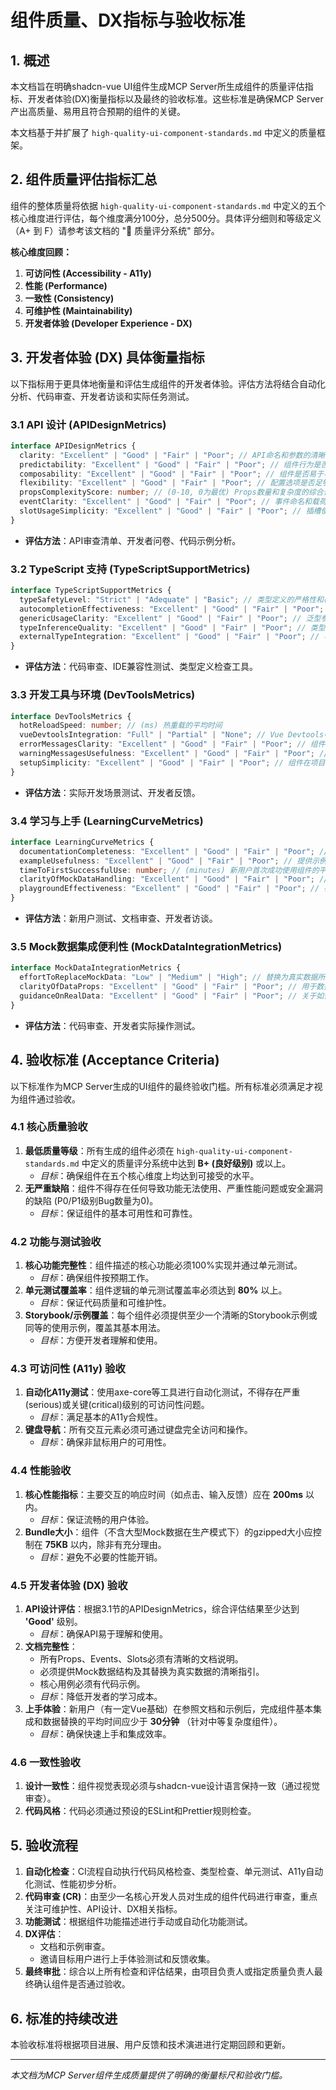 # 组件质量、DX指标与验收标准

## 1. 概述

本文档旨在明确shadcn-vue UI组件生成MCP Server所生成组件的质量评估指标、开发者体验(DX)衡量指标以及最终的验收标准。这些标准是确保MCP Server产出高质量、易用且符合预期的组件的关键。

本文档基于并扩展了 `high-quality-ui-component-standards.md` 中定义的质量框架。

## 2. 组件质量评估指标汇总

组件的整体质量将依据 `high-quality-ui-component-standards.md` 中定义的五个核心维度进行评估，每个维度满分100分，总分500分。具体评分细则和等级定义（A+ 到 F）请参考该文档的 "📏 质量评分系统" 部分。

**核心维度回顾：**

1.  **可访问性 (Accessibility - A11y)**
2.  **性能 (Performance)**
3.  **一致性 (Consistency)**
4.  **可维护性 (Maintainability)**
5.  **开发者体验 (Developer Experience - DX)**

## 3. 开发者体验 (DX) 具体衡量指标

以下指标用于更具体地衡量和评估生成组件的开发者体验。评估方法将结合自动化分析、代码审查、开发者访谈和实际任务测试。

### 3.1 API 设计 (APIDesignMetrics)

```typescript
interface APIDesignMetrics {
  clarity: "Excellent" | "Good" | "Fair" | "Poor"; // API命名和参数的清晰直观程度
  predictability: "Excellent" | "Good" | "Fair" | "Poor"; // 组件行为是否符合API预期
  composability: "Excellent" | "Good" | "Fair" | "Poor"; // 组件是否易于与其他组件组合使用
  flexibility: "Excellent" | "Good" | "Fair" | "Poor"; // 配置选项是否足够灵活以适应不同场景
  propsComplexityScore: number; // (0-10, 0为最优) Props数量和复杂度的综合评分
  eventClarity: "Excellent" | "Good" | "Fair" | "Poor"; // 事件命名和载荷的清晰度
  slotUsageSimplicity: "Excellent" | "Good" | "Fair" | "Poor"; // 插槽使用是否简单直观
}
```

- **评估方法**：API审查清单、开发者问卷、代码示例分析。

### 3.2 TypeScript 支持 (TypeScriptSupportMetrics)

```typescript
interface TypeScriptSupportMetrics {
  typeSafetyLevel: "Strict" | "Adequate" | "Basic"; // 类型定义的严格性和覆盖度
  autocompletionEffectiveness: "Excellent" | "Good" | "Fair" | "Poor"; // IDE自动补全的准确性和速度
  genericUsageClarity: "Excellent" | "Good" | "Fair" | "Poor"; // 泛型参数的使用是否清晰易懂
  typeInferenceQuality: "Excellent" | "Good" | "Fair" | "Poor"; // 类型推断的准确性
  externalTypeIntegration: "Excellent" | "Good" | "Fair" | "Poor"; // 与外部类型或库集成的便利性
}
```

- **评估方法**：代码审查、IDE兼容性测试、类型定义检查工具。

### 3.3 开发工具与环境 (DevToolsMetrics)

```typescript
interface DevToolsMetrics {
  hotReloadSpeed: number; // (ms) 热重载的平均时间
  vueDevtoolsIntegration: "Full" | "Partial" | "None"; // Vue Devtools中组件状态和props的可见性与可操作性
  errorMessagesClarity: "Excellent" | "Good" | "Fair" | "Poor"; // 组件相关错误信息的清晰度和可操作性
  warningMessagesUsefulness: "Excellent" | "Good" | "Fair" | "Poor"; // 组件相关警告信息的有用性
  setupSimplicity: "Excellent" | "Good" | "Fair" | "Poor"; // 组件在项目中初始设置的简易程度
}
```

- **评估方法**：实际开发场景测试、开发者反馈。

### 3.4 学习与上手 (LearningCurveMetrics)

```typescript
interface LearningCurveMetrics {
  documentationCompleteness: "Excellent" | "Good" | "Fair" | "Poor"; // 核心文档（API, 示例）的完整性
  exampleUsefulness: "Excellent" | "Good" | "Fair" | "Poor"; // 提供示例的相关性和实用性
  timeToFirstSuccessfulUse: number; // (minutes) 新用户首次成功使用组件的平均时间
  clarityOfMockDataHandling: "Excellent" | "Good" | "Fair" | "Poor"; // Mock数据结构及替换指引的清晰度
  playgroundEffectiveness: "Excellent" | "Good" | "Fair" | "Poor"; // 在线Playground的易用性和功能性 (如果提供)
}
```

- **评估方法**：新用户测试、文档审查、开发者访谈。

### 3.5 Mock数据集成便利性 (MockDataIntegrationMetrics)

```typescript
interface MockDataIntegrationMetrics {
  effortToReplaceMockData: "Low" | "Medium" | "High"; // 替换为真实数据所需的工作量
  clarityOfDataProps: "Excellent" | "Good" | "Fair" | "Poor"; // 用于数据传入的Props是否清晰
  guidanceOnRealData: "Excellent" | "Good" | "Fair" | "Poor"; // 关于如何接入真实数据的文档或示例质量
}
```

- **评估方法**：代码审查、开发者实际操作测试。

## 4. 验收标准 (Acceptance Criteria)

以下标准作为MCP Server生成的UI组件的最终验收门槛。所有标准必须满足才视为组件通过验收。

### 4.1 核心质量验收

1.  **最低质量等级**：所有生成的组件必须在 `high-quality-ui-component-standards.md` 中定义的质量评分系统中达到 **B+ (良好级别)** 或以上。
    - _目标_：确保组件在五个核心维度上均达到可接受的水平。
2.  **无严重缺陷**：组件不得存在任何导致功能无法使用、严重性能问题或安全漏洞的缺陷 (P0/P1级别Bug数量为0)。
    - _目标_：保证组件的基本可用性和可靠性。

### 4.2 功能与测试验收

1.  **核心功能完整性**：组件描述的核心功能必须100%实现并通过单元测试。
    - _目标_：确保组件按预期工作。
2.  **单元测试覆盖率**：组件逻辑的单元测试覆盖率必须达到 **80%** 以上。
    - _目标_：保证代码质量和可维护性。
3.  **Storybook/示例覆盖**：每个组件必须提供至少一个清晰的Storybook示例或同等的使用示例，覆盖其基本用法。
    - _目标_：方便开发者理解和使用。

### 4.3 可访问性 (A11y) 验收

1.  **自动化A11y测试**：使用axe-core等工具进行自动化测试，不得存在严重(serious)或关键(critical)级别的可访问性问题。
    - _目标_：满足基本的A11y合规性。
2.  **键盘导航**：所有交互元素必须可通过键盘完全访问和操作。
    - _目标_：确保非鼠标用户的可用性。

### 4.4 性能验收

1.  **核心性能指标**：主要交互的响应时间（如点击、输入反馈）应在 **200ms** 以内。
    - _目标_：保证流畅的用户体验。
2.  **Bundle大小**：组件（不含大型Mock数据在生产模式下）的gzipped大小应控制在 **75KB** 以内，除非有充分理由。
    - _目标_：避免不必要的性能开销。

### 4.5 开发者体验 (DX) 验收

1.  **API设计评估**：根据3.1节的APIDesignMetrics，综合评估结果至少达到 **'Good'** 级别。
    - _目标_：确保API易于理解和使用。
2.  **文档完整性**：
    - 所有Props、Events、Slots必须有清晰的文档说明。
    - 必须提供Mock数据结构及其替换为真实数据的清晰指引。
    - 核心用例必须有代码示例。
    - _目标_：降低开发者的学习成本。
3.  **上手体验**：新用户（有一定Vue基础）在参照文档和示例后，完成组件基本集成和数据替换的平均时间应少于 **30分钟** （针对中等复杂度组件）。
    - _目标_：确保快速上手和集成效率。

### 4.6 一致性验收

1.  **设计一致性**：组件视觉表现必须与shadcn-vue设计语言保持一致（通过视觉审查）。
2.  **代码风格**：代码必须通过预设的ESLint和Prettier规则检查。

## 5. 验收流程

1.  **自动化检查**：CI流程自动执行代码风格检查、类型检查、单元测试、A11y自动化测试、性能初步分析。
2.  **代码审查 (CR)**：由至少一名核心开发人员对生成的组件代码进行审查，重点关注可维护性、API设计、DX相关指标。
3.  **功能测试**：根据组件功能描述进行手动或自动化功能测试。
4.  **DX评估**：
    - 文档和示例审查。
    - 邀请目标用户进行上手体验测试和反馈收集。
5.  **最终审批**：综合以上所有检查和评估结果，由项目负责人或指定质量负责人最终确认组件是否通过验收。

## 6. 标准的持续改进

本验收标准将根据项目进展、用户反馈和技术演进进行定期回顾和更新。

---

_本文档为MCP Server组件生成质量提供了明确的衡量标尺和验收门槛。_
